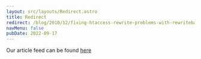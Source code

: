 ```yaml
---
layout: src/layouts/Redirect.astro
title: Redirect
redirect: /blog/2010/12/fixing-htaccess-rewrite-problems-with-rewritebase/
navMenu: false
pubDate: 2022-09-17
---
```

<div>
Our article feed can be found <a href="/blog/2010/12/fixing-htaccess-rewrite-problems-with-rewritebase/">here</a>
</div>
